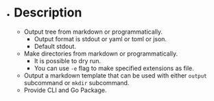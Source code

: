 - # Description
    - Output tree from markdown or programmatically.
        - Output format is stdout or yaml or toml or json.
        - Default stdout.
    - Make directories from markdown or programmatically.
        - It is possible to dry run.
        - You can use `-e` flag to make specified extensions as file.
    - Output a markdown template that can be used with either `output` subcommand or `mkdir` subcommand.
    - Provide CLI and Go Package.